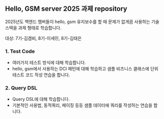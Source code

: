 ## Hello, GSM server 2025 과제 repository

2025년도 백엔드 멤버들이 hello, gsm 유지보수를 할 때 문제가 없게끔 사용하는 기술 스택을 과제 형태로 학습합니다.

대상: 7기-김겸비, 8기-이세민, 8기-김태은

### 1. Test Code
- 여러가지 테스트 방식에 대해 학습합니다.
- hello, gsm에서 사용하는 DCI 패턴에 대해 학습하고 샘플 비즈니스 클래스에 단위 테스트 코드 작성 연습을 합니다.

### 2. Query DSL
- Query DSL에 대해 학습합니다.
- 기본적인 사용법, 동적쿼리, 페이징 등등 샘플 데이터에 쿼리를 작성하는 연습을 합니다.